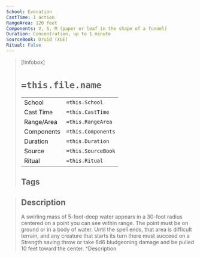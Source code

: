```yaml
---
School: Evocation
CastTime: 1 action
RangeArea: 120 feet
Components: V, S, M (paper or leaf in the shape of a funnel)
Duration: Concentration, up to 1 minute
SourceBook: Druid (XGE)
Ritual: False
---
```

> [!infobox]
>
> # `=this.file.name`
> |            |                    |
> | ---------- | ------------------ |
> | School     | `=this.School`     |
> | Cast Time  | `=this.CastTime`   |
> | Range/Area | `=this.RangeArea`  |
> | Components | `=this.Components` |
> | Duration   | `=this.Duration`   |
> | Source     | `=this.SourceBook` |
> | Ritual     | `=this.Ritual`     |
>## Tags
>

> ## Description
> A swirling mass of 5-foot-deep water appears in a 30-foot radius centered on a point you can see within range. The point must be on ground or in a body of water. Until the spell ends, that area is difficult terrain, and any creature that starts its turn there must succeed on a Strength saving throw or take 6d6 bludgeoning damage and be pulled 10 feet toward the center.
> ^Description